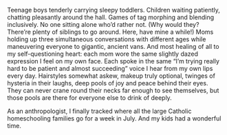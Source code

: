 Teenage boys tenderly carrying sleepy toddlers. Children waiting patiently, chatting pleasantly around the hall. Games of tag morphing and blending inclusively. No one sitting alone who’d rather not. (Why would they? There’re plenty of siblings to go around. Here, have mine a while!) Moms holding up three simultaneous conversations with different ages while maneuvering everyone to gigantic, ancient vans. And most healing of all to my self-questioning heart: each mom wore the same slightly dazed expression I feel on my own face. Each spoke in the same “I’m trying really hard to be patient and almost succeeding” voice I hear from my own lips every day. Hairstyles somewhat askew, makeup truly optional, twinges of hysteria in their laughs, deep pools of joy and peace behind their eyes. They can never crane round their necks far enough to see themselves, but those pools are there for everyone else to drink of deeply. 

 As an anthropologist, I finally tracked where all the large Catholic homeschooling families go for a week in July. And my kids had a wonderful time. 